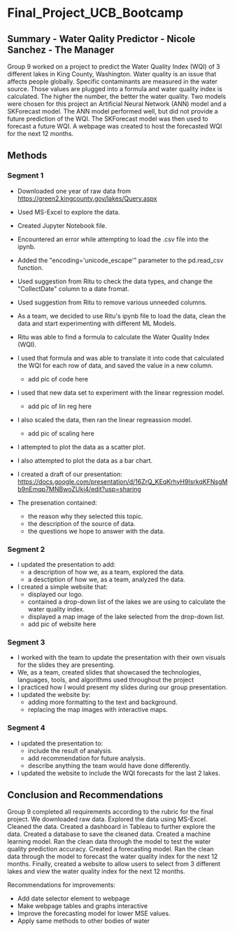 # Final_Project_UCB_Bootcamp

## Summary - Water Qality Predictor - Nicole Sanchez - The Manager

Group 9 worked on a project to predict the Water Quality Index (WQI) of 3 different lakes in King County,
Washington. Water quality is an issue that affects people globally. Specific contaminants are measured in the
water source. Those values are plugged into a formula and water quality index is calculated. The higher the
number, the better the water quality. Two models were chosen for this project an Artificial Neural Network (ANN)
model and a SKForecast model. The ANN model performed well, but did not provide a future prediction of the WQI.
The SKForecast model was then used to forecast a future WQI. A webpage was created to host the forecasted WQI
for the next 12 months. 

## Methods

### Segment 1

- Downloaded one year of raw data from https://green2.kingcounty.gov/lakes/Query.aspx
- Used MS-Excel to explore the data. 
- Created Jupyter Notebook file.
- Encountered an error while attempting to load the .csv file into the ipynb.
- Added the "encoding='unicode_escape'" parameter to the pd.read_csv function.
- Used suggestion from Ritu to check the data types, and change the "CollectDate" column to a date fromat.
- Used suggestion from Ritu to remove various unneeded columns.
- As a team, we decided to use Ritu's ipynb file to load the data, clean the data and start experimenting with different ML Models.
- Ritu was able to find a formula to calculate the Water Quality Index (WQI).
- I used that formula and was able to translate it into code that calculated the WQI for each row of
  data, and saved the value in a new column.
    - add pic of code here
- I used that new data set to experiment with the linear regression model.
    - add pic of lin reg here
- I also scaled the data, then ran the linear regreassion model.
    - add pic of scaling here
- I attempted to plot the data as a scatter plot.
- I also attempted to plot the data as a bar chart.
- I created a draft of our presentation:
    https://docs.google.com/presentation/d/16ZrQ_KEqKrhyH9IsrkqKFNsgMb9nEmqp7MNBwoZUki4/edit?usp=sharing

- The presenation contained:
    - the reason why they selected this topic.
    - the description of the source of data.
    - the questions we hope to answer with the data.

### Segment 2

- I updated the presentation to add:
    - a description of how we, as a team, explored the data.
    - a desctiption of how we, as a team, analyzed the data.
- I created a simple website that:
    - displayed our logo.
    - contained a drop-down list of the lakes we are using to calculate the water quality index.
    - displayed a map image of the lake selected from the drop-down list.
    - add pic of website here

### Segment 3

- I worked with the team to update the presentation with their own visuals for the slides they are
  presenting.
- We, as a team, created slides that showcased the technologies, languages, tools, and algorithms
  used throughout the project
- I practiced how I would present my slides during our group presentation.
- I updated the website by:
    - adding more formatting to the text and background.
    - replacing the map images with interactive maps.

### Segment 4

- I updated the presentation to:
    - include the result of analysis.
    - add recommendation for future analysis.
    - describe anything the team would have done differently.
- I updated the website to include the WQI forecasts for the last 2 lakes.

## Conclusion and Recommendations

Group 9 completed all requirements according to the rubric for the final project. We downloaded raw data. Explored the data using MS-Excel. Cleaned the data. 
Created a dashboard in Tableau to further explore the data. Created a database to save the cleaned data. Created a machine learning model. Ran the clean data through
the model to test the water quality prediction accuracy. Created a forecasting model. Ran the clean data through the model to forecast the water quality index for
the next 12 months. Finally, created a website to allow users to select from 3 different lakes and view the water quality index for the next 12 months.

Recommendations for improvements:
- Add date selector element to webpage
- Make webpage tables and graphs interactive
- Improve the forecasting model for lower MSE values.
- Apply same methods to other bodies of water

